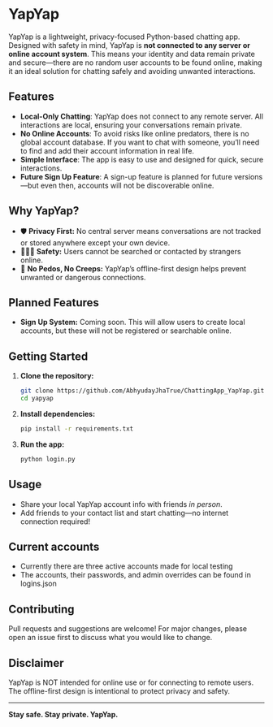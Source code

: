 # YapYap

YapYap is a lightweight, privacy-focused Python-based chatting app. Designed with safety in mind, YapYap is **not connected to any server or online account system**. This means your identity and data remain private and secure—there are no random user accounts to be found online, making it an ideal solution for chatting safely and avoiding unwanted interactions.

## Features

- **Local-Only Chatting**: YapYap does not connect to any remote server. All interactions are local, ensuring your conversations remain private.
- **No Online Accounts**: To avoid risks like online predators, there is no global account database. If you want to chat with someone, you’ll need to find and add their account information in real life.
- **Simple Interface**: The app is easy to use and designed for quick, secure interactions.
- **Future Sign Up Feature**: A sign-up feature is planned for future versions—but even then, accounts will not be discoverable online.

## Why YapYap?

- 🛡️ **Privacy First:** No central server means conversations are not tracked or stored anywhere except your own device.
- 🧑‍🤝‍🧑 **Safety:** Users cannot be searched or contacted by strangers online.
- 🚫 **No Pedos, No Creeps:** YapYap’s offline-first design helps prevent unwanted or dangerous connections.

## Planned Features

- **Sign Up System:** Coming soon. This will allow users to create local accounts, but these will not be registered or searchable online.

## Getting Started

1. **Clone the repository:**
   ```bash
   git clone https://github.com/AbhyudayJhaTrue/ChattingApp_YapYap.git
   cd yapyap
   ```

2. **Install dependencies:**
   ```bash
   pip install -r requirements.txt
   ```

3. **Run the app:**
   ```bash
   python login.py
   ```

## Usage

- Share your local YapYap account info with friends *in person*.
- Add friends to your contact list and start chatting—no internet connection required!

## Current accounts
- Currently there are three active accounts made for local testing
- The accounts, their passwords, and admin overrides can be found in logins.json

## Contributing

Pull requests and suggestions are welcome! For major changes, please open an issue first to discuss what you would like to change.

## Disclaimer

YapYap is NOT intended for online use or for connecting to remote users. The offline-first design is intentional to protect privacy and safety.

---

**Stay safe. Stay private. YapYap.**
